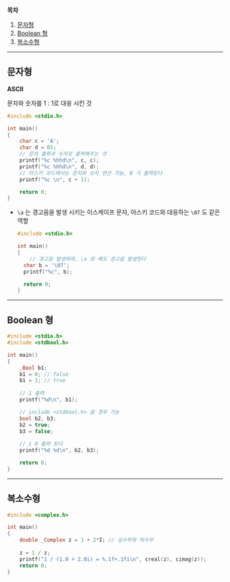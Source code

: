 **목차**

1. [문자형](#문자형)
1. [Boolean 형](#boolean-형)
1. [복소수형](#복소수형)

---

## 문자형

**ASCII**

문자와 숫자를 1 : 1로 대응 시킨 것

```c
#include <stdio.h>

int main()
{
	char c = 'A';
	char d = 65;
	// 문자 출력과 숫자로 출력해주는 것
	printf("%c %hhd\n", c, c);
	printf("%c %hhd\n", d, d);
    // 아스키 코드에서는 문자와 숫자 연산 가능, B 가 출력된다
    printf("%c \n", c + 1);

	return 0;
}
```

* `\a` 는 경고음을 발생 시키는 이스케이프 문자, 아스키 코드와 대응하는 `\07` 도 같은 역할

  ```c
  #include <stdio.h>
  
  int main()
  {
      // 경고음 발생하며, \a 로 해도 경고음 발생한다
  	char b = '\07';
  	printf("%c", b);
  
  	return 0;
  }
  ```

---

## Boolean 형

```c
#include <stdio.h>
#include <stdbool.h>

int main()
{
	_Bool b1;
	b1 = 0; // false
	b1 = 1; // true
	
    // 1 출력
	printf("%d\n", b1);

	// include <stdbool.h> 쓸 경우 가능
	bool b2, b3;
	b2 = true;
	b3 = false;
    
    // 1 0 출력 된다
	printf("%d %d\n", b2, b3);

	return 0;
}
```

---

## 복소수형

```c
#include <complex.h>

int main()
{
    double _Complex z = 1 + 2*I; // 실수부와 허수부
   
    z = 1 / z;    
    printf("1 / (1.0 + 2.0i) = %.1f+.1fi\n", creal(z), cimag(z));
    return 0;
}
```


